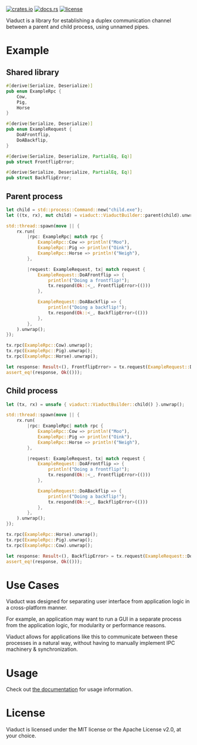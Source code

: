 [![crates.io](https://img.shields.io/crates/v/viaduct.svg)](https://crates.io/crates/viaduct)
[![docs.rs](https://docs.rs/viaduct/badge.svg)](https://docs.rs/viaduct/)
[![license](https://img.shields.io/crates/l/viaduct)](https://github.com/WilliamVenner/viaduct/blob/master/LICENSE)

Viaduct is a library for establishing a duplex communication channel between a parent and child process, using unnamed pipes.

# Example

## Shared library

```rust
#[derive(Serialize, Deserialize)]
pub enum ExampleRpc {
    Cow,
    Pig,
    Horse
}

#[derive(Serialize, Deserialize)]
pub enum ExampleRequest {
    DoAFrontflip,
    DoABackflip,
}

#[derive(Serialize, Deserialize, PartialEq, Eq)]
pub struct FrontflipError;

#[derive(Serialize, Deserialize, PartialEq, Eq)]
pub struct BackflipError;
```

## Parent process

```rust
let child = std::process::Command::new("child.exe");
let ((tx, rx), mut child) = viaduct::ViaductBuilder::parent(child).unwrap().build().unwrap();

std::thread::spawn(move || {
    rx.run(
        |rpc: ExampleRpc| match rpc {
            ExampleRpc::Cow => println!("Moo"),
            ExampleRpc::Pig => println!("Oink"),
            ExampleRpc::Horse => println!("Neigh"),
        },

        |request: ExampleRequest, tx| match request {
            ExampleRequest::DoAFrontflip => {
                println!("Doing a frontflip!");
                tx.respond(Ok::<_, FrontflipError>(()))
            },

            ExampleRequest::DoABackflip => {
                println!("Doing a backflip!");
                tx.respond(Ok::<_, BackflipError>(()))
            },
        },
    ).unwrap();
});

tx.rpc(ExampleRpc::Cow).unwrap();
tx.rpc(ExampleRpc::Pig).unwrap();
tx.rpc(ExampleRpc::Horse).unwrap();

let response: Result<(), FrontflipError> = tx.request(ExampleRequest::DoAFrontflip).unwrap();
assert_eq!(response, Ok(()));
```

## Child process

```rust
let (tx, rx) = unsafe { viaduct::ViaductBuilder::child() }.unwrap();

std::thread::spawn(move || {
    rx.run(
        |rpc: ExampleRpc| match rpc {
            ExampleRpc::Cow => println!("Moo"),
            ExampleRpc::Pig => println!("Oink"),
            ExampleRpc::Horse => println!("Neigh"),
        },

        |request: ExampleRequest, tx| match request {
            ExampleRequest::DoAFrontflip => {
                println!("Doing a frontflip!");
                tx.respond(Ok::<_, FrontflipError>(()))
            },

            ExampleRequest::DoABackflip => {
                println!("Doing a backflip!");
                tx.respond(Ok::<_, BackflipError>(()))
            },
        },
    ).unwrap();
});

tx.rpc(ExampleRpc::Horse).unwrap();
tx.rpc(ExampleRpc::Pig).unwrap();
tx.rpc(ExampleRpc::Cow).unwrap();

let response: Result<(), BackflipError> = tx.request(ExampleRequest::DoABackflip).unwrap();
assert_eq!(response, Ok(()));
```

# Use Cases

Viaduct was designed for separating user interface from application logic in a cross-platform manner.

For example, an application may want to run a GUI in a separate process from the application logic, for modularity or performance reasons.

Viaduct allows for applications like this to communicate between these processes in a natural way, without having to manually implement IPC machinery & synchronization.

# Usage

Check out [the documentation](https://docs.rs/viaduct/) for usage information.

# License

Viaduct is licensed under the MIT license or the Apache License v2.0, at your choice.